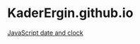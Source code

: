 # KaderErgin.github.io


[JavaScript date and clock](https://github.com/KaderErgin/KaderErgin.github.io/tree/main/Javascript_1)
